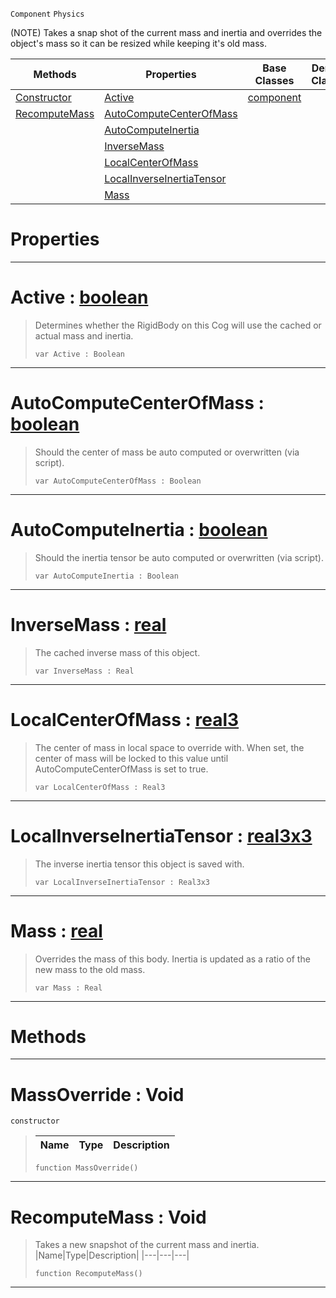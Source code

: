  `Component` `Physics`



(NOTE) Takes a snap shot of the current mass and inertia and overrides the object's mass so it can be resized while keeping it's old mass.

|Methods|Properties|Base Classes|Derived Classes|
|---|---|---|---|
|[ Constructor](https://github.com/dragonCASTjosh/PlasmaDocs/blob/master/code_reference/class_reference/massoverride.markdown#massoverride-void)|[ Active](https://github.com/dragonCASTjosh/PlasmaDocs/blob/master/code_reference/class_reference/massoverride.markdown#active-plasma-engine-docum)|[component](https://github.com/dragonCASTjosh/PlasmaDocs/blob/master/code_reference/class_reference/component.markdown)| |
|[ RecomputeMass](https://github.com/dragonCASTjosh/PlasmaDocs/blob/master/code_reference/class_reference/massoverride.markdown#recomputemass-void)|[ AutoComputeCenterOfMass](https://github.com/dragonCASTjosh/PlasmaDocs/blob/master/code_reference/class_reference/massoverride.markdown#autocomputecenterofmass)| | |
| |[ AutoComputeInertia](https://github.com/dragonCASTjosh/PlasmaDocs/blob/master/code_reference/class_reference/massoverride.markdown#autocomputeinertia-plasma)| | |
| |[ InverseMass](https://github.com/dragonCASTjosh/PlasmaDocs/blob/master/code_reference/class_reference/massoverride.markdown#inversemass-plasma-engine)| | |
| |[ LocalCenterOfMass](https://github.com/dragonCASTjosh/PlasmaDocs/blob/master/code_reference/class_reference/massoverride.markdown#localcenterofmass-plasma-e)| | |
| |[ LocalInverseInertiaTensor](https://github.com/dragonCASTjosh/PlasmaDocs/blob/master/code_reference/class_reference/massoverride.markdown#localinverseinertiatenso)| | |
| |[ Mass](https://github.com/dragonCASTjosh/PlasmaDocs/blob/master/code_reference/class_reference/massoverride.markdown#mass-plasma-engine-documen)| | |


 #  Properties


---  
 #  Active : [boolean](https://github.com/dragonCASTjosh/PlasmaDocs/blob/master/code_reference/lightning_base_types/boolean.markdown)

> Determines whether the RigidBody on this Cog will use the cached or actual mass and inertia.
> ``` lang=cpp, name=Lightning
> var Active : Boolean


---  
 #  AutoComputeCenterOfMass : [boolean](https://github.com/dragonCASTjosh/PlasmaDocs/blob/master/code_reference/lightning_base_types/boolean.markdown)

> Should the center of mass be auto computed or overwritten (via script).
> ``` lang=cpp, name=Lightning
> var AutoComputeCenterOfMass : Boolean


---  
 #  AutoComputeInertia : [boolean](https://github.com/dragonCASTjosh/PlasmaDocs/blob/master/code_reference/lightning_base_types/boolean.markdown)

> Should the inertia tensor be auto computed or overwritten (via script).
> ``` lang=cpp, name=Lightning
> var AutoComputeInertia : Boolean


---  
 #  InverseMass : [real](https://github.com/dragonCASTjosh/PlasmaDocs/blob/master/code_reference/lightning_base_types/real.markdown)

> The cached inverse mass of this object.
> ``` lang=cpp, name=Lightning
> var InverseMass : Real


---  
 #  LocalCenterOfMass : [real3](https://github.com/dragonCASTjosh/PlasmaDocs/blob/master/code_reference/lightning_base_types/real3.markdown)

> The center of mass in local space to override with. When set, the center of mass will be locked to this value until AutoComputeCenterOfMass is set to true.
> ``` lang=cpp, name=Lightning
> var LocalCenterOfMass : Real3


---  
 #  LocalInverseInertiaTensor : [real3x3](https://github.com/dragonCASTjosh/PlasmaDocs/blob/master/code_reference/lightning_base_types/real3x3.markdown)

> The inverse inertia tensor this object is saved with.
> ``` lang=cpp, name=Lightning
> var LocalInverseInertiaTensor : Real3x3


---  
 #  Mass : [real](https://github.com/dragonCASTjosh/PlasmaDocs/blob/master/code_reference/lightning_base_types/real.markdown)

> Overrides the mass of this body. Inertia is updated as a ratio of the new mass to the old mass.
> ``` lang=cpp, name=Lightning
> var Mass : Real


---  
 #  Methods


---  
 #  MassOverride : Void

 `constructor`

> 
> |Name|Type|Description|
> |---|---|---|
> ``` lang=cpp, name=Lightning
> function MassOverride()
> ``` 


---  
 #  RecomputeMass : Void

> Takes a new snapshot of the current mass and inertia.
> |Name|Type|Description|
> |---|---|---|
> ``` lang=cpp, name=Lightning
> function RecomputeMass()
> ``` 


---  
 

 